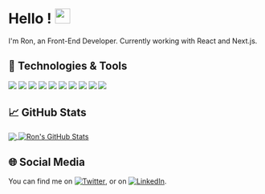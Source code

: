 # Hello ! <img src="https://raw.githubusercontent.com/MartinHeinz/MartinHeinz/master/wave.gif" width="30px">

I'm Ron, an Front-End Developer.
Currently working with React and Next.js.

## 🔧 Technologies & Tools

![](https://img.shields.io/badge/OS-Linux-informational?style=flat&logo=linux&logoColor=white&color=8675a9)
![](https://img.shields.io/badge/Editor-VS_Code-informational?style=flat&logo=visual-studio-code&logoColor=white&color=8675a9)
![](https://img.shields.io/badge/Code-JavaScript-informational?style=flat&logo=javascript&logoColor=white&color=8675a9)
![](https://img.shields.io/badge/Code-React-informational?style=flat&logo=react&logoColor=white&color=8675a9)
![](https://img.shields.io/badge/Code-Next_js-informational?style=flat&logo=next.js&logoColor=white&color=8675a9)
![](https://img.shields.io/badge/Tools-PostgreSQL-informational?style=flat&logo=postgresql&logoColor=white&color=8675a9)
![](https://img.shields.io/badge/Tools-Docker-informational?style=flat&logo=docker&logoColor=white&color=8675a9)
![](https://img.shields.io/badge/Cloud-Vercel-informational?style=flat&logo=vercel&logoColor=white&color=8675a9)
![](https://img.shields.io/badge/Cloud-AWS-informational?style=flat&logo=amazon&logoColor=white&color=8675a9)
![](https://img.shields.io/badge/Cloud-Netlify-informational?style=flat&logo=netlify&logoColor=white&color=8675a9)

## &#x1f4c8; GitHub Stats

<a href="https://github.com/bixamon/bixamon">
  <img align="center" src="https://github-readme-stats.vercel.app/api/top-langs/?username=bixamon&hide=java,html&title_color=ffffff&text_color=c9cacc&icon_color=8675a9&bg_color=1d1f21" />
</a>
<a href="https://github.com/bixamon/bixamon">
  <img align="center" src="https://github-readme-stats.vercel.app/api?username=bixamon&layout=compact&count_private=true&title_color=ffffff&text_color=c9cacc&icon_color=8675a9&bg_color=1d1f21" alt="Ron's GitHub Stats" />
</a>

## 🌐 Social Media

<!-- Actual text -->

You can find me on [![Twitter][1.2]][1], or on [![LinkedIn][2.2]][2].

<!-- Icons -->

[1.2]: http://i.imgur.com/wWzX9uB.png "twitter icon without padding"
[2.2]: https://raw.githubusercontent.com/MartinHeinz/MartinHeinz/master/linkedin-3-16.png "LinkedIn icon without padding"

<!-- Links to your social media accounts -->

[1]: https://twitter.com/bixamon
[2]: https://www.linkedin.com/in/roniardiyanto/
